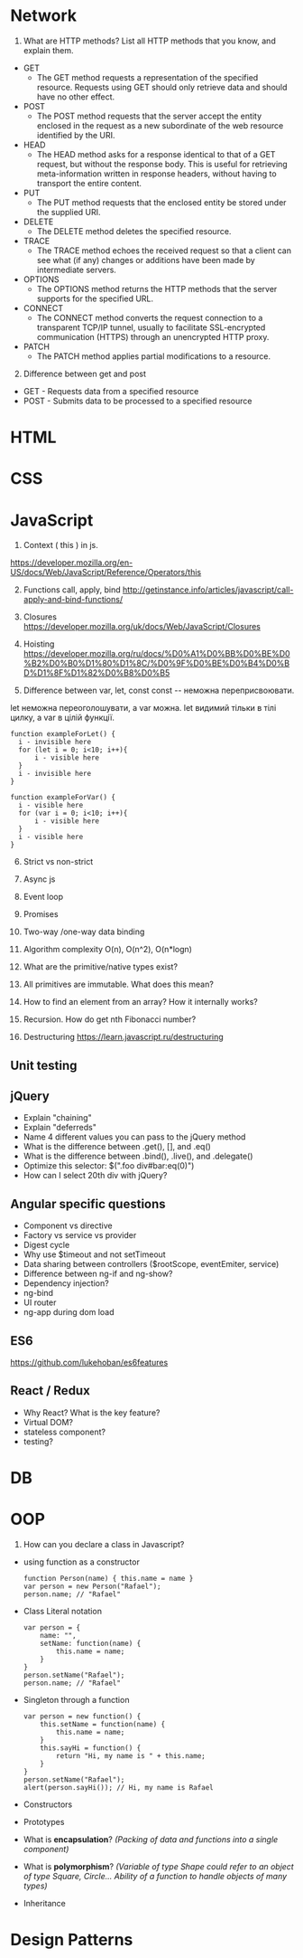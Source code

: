 # Network

1) What are HTTP methods? List all HTTP methods that you know, and explain them.

- GET
	- The GET method requests a representation of the specified resource. Requests using GET should only retrieve data and should have no other effect.
- POST
	- The POST method requests that the server accept the entity enclosed in the request as a new subordinate of the web resource identified by the URI.
- HEAD
	- The HEAD method asks for a response identical to that of a GET request, but without the response body. This is useful for retrieving meta-information written in response headers, without having to transport the entire content.
- PUT
	- The PUT method requests that the enclosed entity be stored under the supplied URI.
- DELETE
	- The DELETE method deletes the specified resource.
- TRACE
	- The TRACE method echoes the received request so that a client can see what (if any) changes or additions have been made by intermediate servers.
- OPTIONS
	- The OPTIONS method returns the HTTP methods that the server supports for the specified URL.
- CONNECT
	- The CONNECT method converts the request connection to a transparent TCP/IP tunnel, usually to facilitate SSL-encrypted communication (HTTPS) through an unencrypted HTTP proxy.
- PATCH
	- The PATCH method applies partial modifications to a resource.

2) Difference between get and post

- GET - Requests data from a specified resource
- POST - Submits data to be processed to a specified resource

# HTML

# CSS

# JavaScript
1) Context ( this ) in js.

https://developer.mozilla.org/en-US/docs/Web/JavaScript/Reference/Operators/this

2) Functions call, apply, bind
http://getinstance.info/articles/javascript/call-apply-and-bind-functions/

3) Closures
https://developer.mozilla.org/uk/docs/Web/JavaScript/Closures

4) Hoisting
https://developer.mozilla.org/ru/docs/%D0%A1%D0%BB%D0%BE%D0%B2%D0%B0%D1%80%D1%8C/%D0%9F%D0%BE%D0%B4%D0%BD%D1%8F%D1%82%D0%B8%D0%B5

5) Difference between var, let, const
const -- неможна переприсвоювати.

let неможна переоголошувати, а var можна.
let видимий тільки в тілі цилку, а var в цілій функції. 

  ```
  function exampleForLet() {
  	i - invisible here
  	for (let i = 0; i<10; i++){
  		i - visible here
  	}
  	i - invisible here
  }
  ```

  ```
  function exampleForVar() {
  	i - visible here
  	for (var i = 0; i<10; i++){
  		i - visible here
  	}
  	i - visible here
  }
  ```

6) Strict vs non-strict

7) Async js

8) Event loop

9) Promises

10) Two-way /one-way data binding

11) Algorithm complexity O(n), O(n^2), O(n*logn)

12) What are the primitive/native types exist?

13) All primitives are immutable. What does this mean?

14) How to find an element from an array? How it internally works?

15) Recursion. How do get nth Fibonacci number?

16) Destructuring
https://learn.javascript.ru/destructuring

## Unit testing

## jQuery

- Explain "chaining"
- Explain "deferreds"
- Name 4 different values you can pass to the jQuery method
- What is the difference between .get(), [], and .eq()
- What is the difference between .bind(), .live(), and .delegate()
- Optimize this selector: $(".foo div#bar:eq(0)")
- How can I select 20th div with jQuery?

## Angular specific questions

- Component vs directive
- Factory vs service vs provider
- Digest cycle
- Why use $timeout and not setTimeout
- Data sharing between controllers ($rootScope, eventEmiter, service)
- Difference between ng-if and ng-show?
- Dependency injection?
- ng-bind
- UI router
- ng-app during dom load

## ES6

https://github.com/lukehoban/es6features

## React / Redux

- Why React? What is the key feature?
- Virtual DOM?
- stateless component?
- testing?

# DB 

# OOP
1) How can you declare a class in Javascript?
- using function as a constructor

  ```
  function Person(name) { this.name = name }
  var person = new Person("Rafael");
  person.name; // "Rafael"
  ```

- Class Literal notation

  ```
  var person = {  
      name: "",
      setName: function(name) {
          this.name = name;
      }
  }
  person.setName("Rafael");  
  person.name; // "Rafael"
  ```

- Singleton through a function

  ```
  var person = new function() {  
      this.setName = function(name) {
          this.name = name;
      }
      this.sayHi = function() {
          return "Hi, my name is " + this.name;
      }
  }
  person.setName("Rafael");  
  alert(person.sayHi()); // Hi, my name is Rafael 
  ```
- Constructors
- Prototypes
- What is **encapsulation**? *(Packing of data and functions into a single component)*
- What is **polymorphism**? *(Variable of type Shape could refer to an object of type Square, Circle... Ability of a function to handle objects of many types)*
- Inheritance

# Design Patterns



